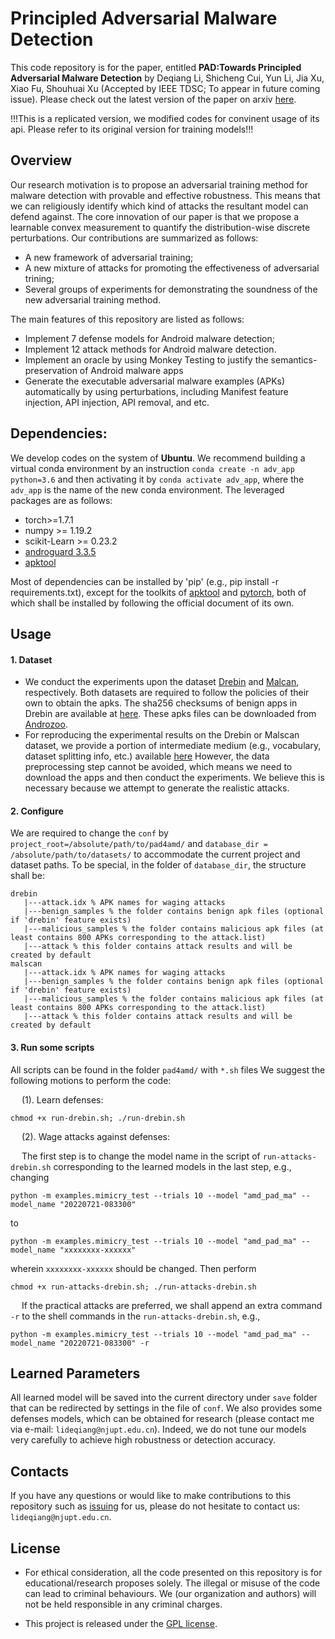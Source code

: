 # Principled Adversarial Malware Detection
This code repository is for the paper, entitled **PAD:Towards Principled Adversarial Malware Detection** by Deqiang Li, Shicheng Cui, Yun Li, Jia Xu, Xiao Fu, Shouhuai Xu (Accepted by IEEE TDSC; To appear in future coming issue). Please check out the latest version of the paper on arxiv [here](https://arxiv.org/abs/2302.11328). 

!!!This is a replicated version, we modified codes for convinent usage of its api. Please refer to its original version for training models!!!

## Overview
Our research motivation is to propose an adversarial training method for malware detection with provable and effective robustness. 
This means that we can religiously identify which kind of attacks the resultant model can defend against. 
The core innovation of our paper is that we propose a learnable convex measurement to quantify the distribution-wise discrete perturbations. 
Our contributions are summarized as follows:
* A new framework of adversarial training; 
* A new mixture of attacks for promoting the effectiveness of adversarial trining;
* Several groups of experiments for demonstrating the soundness of the new adversarial training method.

 The main features of this repository are listed as follows:
* Implement 7 defense models for Android malware detection;
* Implement 12 attack methods for Android malware detection.
* Implement an oracle by using Monkey Testing to justify the semantics-preservation of Android malware apps
* Generate the executable adversarial malware examples (APKs) automatically by using perturbations, including Manifest feature injection, API injection, API removal, and etc.
  
## Dependencies:
We develop codes on the system of **Ubuntu**. We recommend building a virtual conda environment by an instruction ```conda create -n adv_app python=3.6``` and then activating it by ```conda activate adv_app```,
where the ```adv_app``` is the name of the new conda environment.
The leveraged packages are as follows:
* torch>=1.7.1
* numpy >= 1.19.2
* scikit-Learn >= 0.23.2
* [androguard 3.3.5](https://github.com/androguard/androguard/releases/tag/v3.3.5)
* [apktool](https://ibotpeaches.github.io/Apktool/)

Most of dependencies can be installed by 'pip' (e.g., pip install -r requirements.txt), except for the toolkits of [apktool](https://ibotpeaches.github.io/Apktool/) and [pytorch](https://pytorch.org/get-started/locally/), both of which shall be installed by following the official document of its own.


## Usage
  #### 1. Dataset
  * We conduct the experiments upon the dataset [Drebin](https://www.sec.cs.tu-bs.de/~danarp/drebin/) and [Malcan](https://github.com/malscan-android/MalScan), respectively. 
    Both datasets are required to follow the policies of their own to obtain the apks. The sha256 checksums of benign apps in Drebin are available at [here](https://drive.google.com/drive/folders/1AHnNhtE2-YLWj8jeyciW52lFqFGdEmTB?usp=sharing). 
    These apks files can be downloaded from [Androzoo](https://androzoo.uni.lu/).
  * For reproducing the experimental results on the Drebin or Malscan dataset, we provide a portion of intermediate medium (e.g., vocabulary, dataset splitting info, etc.) available [here](https://drive.google.com/file/d/1JOiMzOjdgpyjM6WSmegpGmr6-32EEVYk/view?usp=share_link)
However, the data preprocessing step cannot be avoided, which means we need to download the apps and then conduct the experiments. We believe this is necessary because we attempt to generate the realistic attacks.
    
  #### 2. Configure
  We are required to change the `conf` by `project_root=/absolute/path/to/pad4amd/` and `database_dir = /absolute/path/to/datasets/` to accommodate the current project and dataset paths. To be special, in the folder of `database_dir`, the structure shall be:
  ```
  drebin
     |---attack.idx % APK names for waging attacks
     |---benign_samples % the folder contains benign apk files (optional if 'drebin' feature exists)
     |---malicious_samples % the folder contains malicious apk files (at least contains 800 APKs corresponding to the attack.list)
     |---attack % this folder contains attack results and will be created by default
  malscan
     |---attack.idx % APK names for waging attacks
     |---benign_samples % the folder contains benign apk files (optional if 'drebin' feature exists)
     |---malicious_samples % the folder contains malicious apk files (at least contains 800 APKs corresponding to the attack.list)
     |---attack % this folder contains attack results and will be created by default
  ```
 #### 3. Run some scripts
All scripts can be found in the folder ```pad4amd/``` with ```*.sh``` files
We suggest the following motions to perform the code: 

&emsp; (1). Learn defenses:

```
chmod +x run-drebin.sh; ./run-drebin.sh
``` 
&emsp; (2). Wage attacks against defenses:

&emsp; The first step is to change the model name in the script of ```run-attacks-drebin.sh``` corresponding to the learned models in the last step, e.g., changing 
```angular2html
python -m examples.mimicry_test --trials 10 --model "amd_pad_ma" --model_name "20220721-083300"
```
to 
```angular2html
python -m examples.mimicry_test --trials 10 --model "amd_pad_ma" --model_name "xxxxxxxx-xxxxxx"
```
wherein ```xxxxxxxx-xxxxxx``` should be changed. Then perform 
```
chmod +x run-attacks-drebin.sh; ./run-attacks-drebin.sh
```
&emsp; If the practical attacks are preferred, we shall append an extra command ```-r```  to the shell commands in the ```run-attacks-drebin.sh```, e.g.,
```angular2html
python -m examples.mimicry_test --trials 10 --model "amd_pad_ma" --model_name "20220721-083300" -r
```

## Learned Parameters

All learned model will be saved into the current directory under `save` folder that can be redirected by settings in the file of `conf`. We also provides some defenses models, which can be obtained for research (please contact me via e-mail: `lideqiang@njupt.edu.cn`). Indeed, we do not tune our models very carefully to achieve high robustness or detection accuracy. 


## Contacts
If you have any questions or would like to make contributions to this repository such as [issuing](https://github.com/deqangss/pad4amd/issues) for us, please do not hesitate to contact us: `lideqiang@njupt.edu.cn`.

## License

* For ethical consideration, all the code presented on this repository is for educational/research proposes solely. The illegal or misuse of the code can lead to criminal behaviours. We (our organization and authors) will not be held responsible in any criminal charges.

* This project is released under the [GPL license](./LICENSE).

<!---
## Citation

If you'd like to cite us in a project or publication, please include a reference to the IEEE T-IFS paper (early access version):
```buildoutcfg
@ARTICLE{9121297,
  author={D. {Li} and Q. {Li}},
  journal={IEEE Transactions on Information Forensics and Security}, 
  title={Adversarial Deep Ensemble: Evasion Attacks and Defenses for Malware Detection},
  year={2020},
  volume={15},
  number={},
  pages={3886-3900},
  doi={10.1109/TIFS.2020.3003571}
}
```
--->

